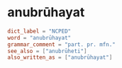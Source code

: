# anubrūhayat

``` toml
dict_label = "NCPED"
word = "anubrūhayat"
grammar_comment = "part. pr. mfn."
see_also = ["anubrūheti"]
also_written_as = ["anubrūhayat"]
```

